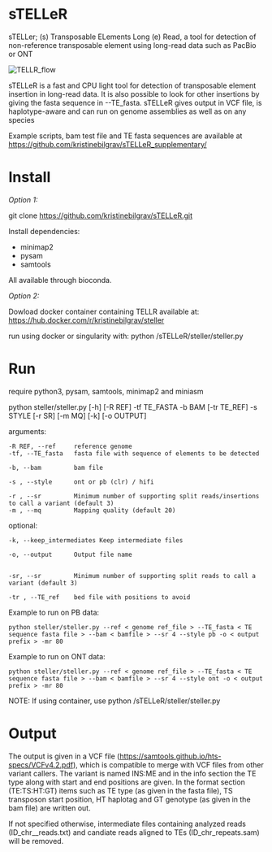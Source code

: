 # sTELLeR

sTELLer; (s) Transposable ELements Long (e) Read, 
a tool for detection of non-reference transposable element using long-read data such as PacBio or ONT

![TELLR_flow](https://github.com/user-attachments/assets/ac9d5989-b56f-4356-8a91-7ab51ef6392d)

sTELLeR is a fast and CPU light tool for detection of transposable element insertion in long-read data. It is also possible to look for other insertions by giving the fasta sequence in --TE_fasta. 
sTELLeR gives output in VCF file, is haplotype-aware and can run on genome assemblies as well as on any species

Example scripts, bam test file and TE fasta sequences are available at https://github.com/kristinebilgrav/sTELLeR_supplementary/

# Install

*Option 1:*

git clone https://github.com/kristinebilgrav/sTELLeR.git

Install dependencies: 
- minimap2 
- pysam
- samtools 

All available through bioconda. 

*Option 2:* 

Dowload docker container containing TELLR available at:
https://hub.docker.com/r/kristinebilgrav/steller

run using docker or singularity with:
python /sTELLeR/steller/steller.py 

# Run
require python3, pysam, samtools, minimap2 and miniasm

  python steller/steller.py [-h] [-R REF] -tf TE_FASTA -b BAM [-tr TE_REF] -s STYLE [-r SR] [-m MQ] [-k] [-o OUTPUT]

  arguments:

    -R REF, --ref     reference genome
    -tf, --TE_fasta   fasta file with sequence of elements to be detected
                          
    -b, --bam         bam file
                         
    -s , --style      ont or pb (clr) / hifi
                          
    -r , --sr         Minimum number of supporting split reads/insertions to call a variant (default 3)
    -m , --mq         Mapping quality (default 20)


  
  optional: 
  
    -k, --keep_intermediates Keep intermediate files
                        
    -o, --output      Output file name
                        

    -sr, --sr         Minimum number of supporting split reads to call a variant (default 3)

    -tr , --TE_ref    bed file with positions to avoid

Example to run on PB data: 

    python steller/steller.py --ref < genome ref_file > --TE_fasta < TE sequence fasta file > --bam < bamfile > --sr 4 --style pb -o < output prefix > -mr 80

Example to run on ONT data: 

    python steller/steller.py --ref < genome ref_file > --TE_fasta < TE sequence fasta file > --bam < bamfile > --sr 4 --style ont -o < output prefix > -mr 80

NOTE: 
If using container, use python /sTELLeR/steller/steller.py 


# Output

The output is given in a VCF file (https://samtools.github.io/hts-specs/VCFv4.2.pdf), which is compatible to merge with VCF files from other variant callers. 
The variant is named INS:ME and in the info section the TE type along with start and end positions are given. 
In the format section (TE:TS:HT:GT) items such as TE type (as given in the fasta file), TS transposon start position, HT haplotag and GT genotype (as given in the bam file) are written out. 

If not specified otherwise, intermediate files containing analyzed reads (ID_chr__reads.txt) and candiate reads aligned to TEs (ID_chr_repeats.sam) will be removed. 

